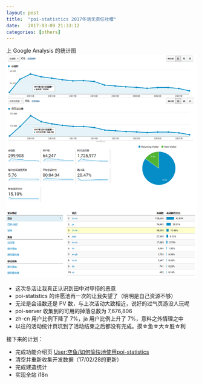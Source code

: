 ```yaml
---
layout: post
title:  "poi-statistics 2017冬活无责任吐槽"
date:   2017-03-09 21:33:12
categories: [others]
---
```

上 Google Analysis 的统计图
![Google Analysis](/upload/2017/03/09/201703092102.png)

* 这次冬活让我真正认识到田中对甲捞的恶意
* poi-statistics 的许愿池再一次的让我失望了（明明是自己资源不够）
* 无论是会话数还是 PV 数，与上次活动大致相近，说好的过气页游没人玩呢
* poi-server 收集到的可用的掉落总数为 7,676,806
* zh-cn 用户比例下降了 7%，ja 用户比例上升了 7%，意料之外情理之中
* 以往的活动统计页坑到了活动结束之后都没有完成。摸☆鱼☆大☆胜☆利

接下来的计划：

* 完成功能介绍页 [User:空鱼/如何愉快地使用poi-statistics](https://zh.kcwiki.moe/wiki/User:%E7%A9%BA%E9%B1%BC/%E5%A6%82%E4%BD%95%E6%84%89%E5%BF%AB%E5%9C%B0%E4%BD%BF%E7%94%A8poi-statistics)
* 清空并重新收集开发数据（17/02/28的更新）
* 完成建造统计
* 实现全站 i18n
